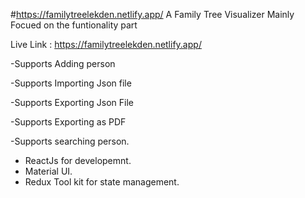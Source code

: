 #https://familytreelekden.netlify.app/
A Family Tree Visualizer 
Mainly Focued on the funtionality part

 Live Link  : https://familytreelekden.netlify.app/
 
-Supports Adding person 

-Supports Importing Json file

-Supports Exporting Json File

-Supports Exporting as PDF

-Supports searching person.

- ReactJs for developemnt.
- Material UI.
- Redux Tool kit for state management.


